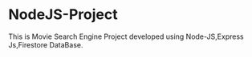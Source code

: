 # NodeJS-Project

This is Movie Search Engine Project developed using Node-JS,Express Js,Firestore DataBase.
